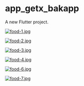 # app_getx_bakapp

A new Flutter project.

[![food-1.jpg](https://i.postimg.cc/9fR8BJ9N/food-1.jpg)](https://postimg.cc/FfvVrbDj)

[![food-2.jpg](https://i.postimg.cc/XvR21dcN/food-2.jpg)](https://postimg.cc/f3vjJ3r1)

[![food-3.jpg](https://i.postimg.cc/Twntz1CV/food-3.jpg)](https://postimg.cc/N9f8TshF)

[![food-4.jpg](https://i.postimg.cc/Y0kdM7sJ/food-4.jpg)](https://postimg.cc/tZS3NKy5)

[![food-6.jpg](https://i.postimg.cc/4NPS4KZw/food-6.jpg)](https://postimg.cc/WhDnX1dJ)

[![food-7.jpg](https://i.postimg.cc/2SX9vP1Z/food-7.jpg)](https://postimg.cc/xXMPVpyf)
